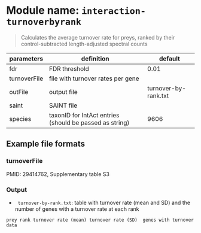 # Module name: `interaction-turnoverbyrank`

> Calculates the average turnover rate for preys, ranked by
> their control-subtracted length-adjusted spectral counts

| parameters | definition | default |
|------------|------------|---------|
| fdr | FDR threshold | 0.01 |
| turnoverFile | file with turnover rates per gene | |
| outFile | output file | turnover-by-rank.txt |
| saint | SAINT file | |
| species | taxonID for IntAct entries (should be passed as string) | 9606 |

## Example file formats

### turnoverFile

PMID:     29414762, Supplementary table S3

### Output
* ` turnover-by-rank.txt`: table with turnover rate (mean and SD) and the number of genes
with a turnover rate at each rank

```
prey rank turnover rate (mean) turnover rate (SD)  genes with turnover data
```